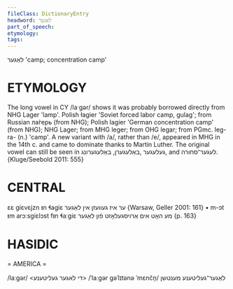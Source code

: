 ```yaml
---
fileClass: DictionaryEntry
headword: לאַגער
part_of_speech: 
etymology: 
tags: 
---
```

לאַגער
'camp; concentration camp'

ETYMOLOGY
===========
The long vowel in CY /laˑgər/ shows it was probably borrowed directly from NHG Lager 'lamp'.
Polish łagier 'Soviet forced labor camp, gulag'; from Russian ла́герь (from NHG); Polish lagier 'German concentration camp' (from NHG);
NHG Lager; from MHG leger; from OHG legar; from PGmc. leg-ra- (n.) 'camp'. 
A new variant with /a/, rather than /e/, appeared in MHG in the 14th c. and came to dominate thanks to Martin Luther. The original vowel can still be seen in געלעגער ,באַלעגערן, באַלעגערונג, and לעגער־סחורה. 
{Kluge/Seebold 2011: 555}

CENTRAL
========

ɛɛ giɛvɛjzn ᵻn ɬagiɛ ער איז געוועזן אין לאַגער {Warsaw, Geller 2001: 161}
	•	m-ɔt ᵻm arɔːsgiɛlɔst fᵻn ɬaːgiɛ מע האָט אים אַרויסגעלאָזט פֿון לאַגער {p. 163}

HASIDIC
=======
= AMERICA = 

/laːgər/
<די לאגער געליטענע>
/ˈlaːgər gəˈlɪtənə ˈmɛnčn̩/ לאַגער־געליטענע מענטשן